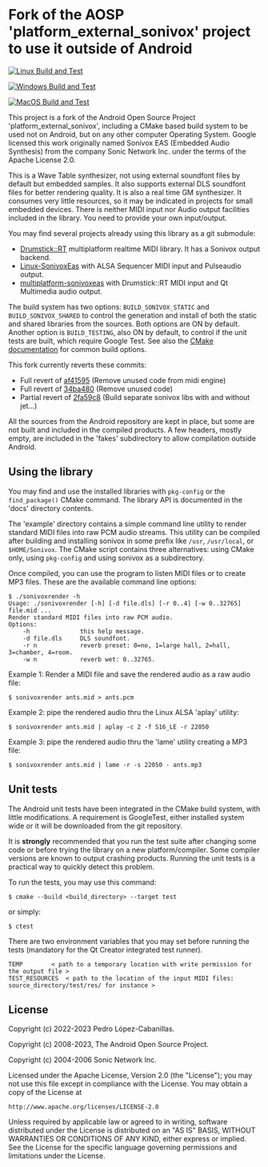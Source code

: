 # Fork of the AOSP 'platform_external_sonivox' project to use it outside of Android 

[![Linux Build and Test](https://github.com/pedrolcl/sonivox/actions/workflows/cmake-linux.yml/badge.svg)](https://github.com/pedrolcl/sonivox/actions/workflows/cmake-linux.yml)

[![Windows Build and Test](https://github.com/pedrolcl/sonivox/actions/workflows/cmake-win.yml/badge.svg)](https://github.com/pedrolcl/sonivox/actions/workflows/cmake-win.yml)

[![MacOS Build and Test](https://github.com/pedrolcl/sonivox/actions/workflows/cmake-mac.yml/badge.svg)](https://github.com/pedrolcl/sonivox/actions/workflows/cmake-mac.yml)

This project is a fork of the Android Open Source Project 'platform_external_sonivox', including a CMake based build system to be used not on Android, but on any other computer Operating System.
Google licensed this work originally named Sonivox EAS (Embedded Audio Synthesis) from the company Sonic Network Inc. under the terms of the Apache License 2.0.

This is a Wave Table synthesizer, not using external soundfont files by default but embedded samples. It also supports external DLS soundfont files for better rendering quality. It is also a real time GM synthesizer. It consumes very little resources, so it may be indicated in projects for small embedded devices.
There is neither MIDI input nor Audio output facilities included in the library. You need to provide your own input/output.

You may find several projects already using this library as a git submodule:

* [Drumstick::RT](https://github.com/pedrolcl/drumstick) multiplatform realtime MIDI library. It has a Sonivox output backend.
* [Linux-SonivoxEas](https://github.com/pedrolcl/Linux-SonivoxEas) with ALSA Sequencer MIDI input and Pulseaudio output.
* [multiplatform-sonivoxeas](https://github.com/pedrolcl/multiplatform-sonivoxeas) with Drumstick::RT MIDI input and Qt Multimedia audio output.

The build system has two options: `BUILD_SONIVOX_STATIC` and `BUILD_SONIVOX_SHARED` to control the generation and install of both the static and shared libraries from the sources. Both options are ON by default.
Another option is `BUILD_TESTING`, also ON by default, to control if the unit tests are built, which require Google Test.
See also the [CMake documentation](https://cmake.org/cmake/help/latest/index.html) for common build options.

This fork currently reverts these commits:

* Full revert of [af41595](https://github.com/pedrolcl/platform_external_sonivox/commit/af41595537b044618234fe7dd9ebfcc652de1576) (Remove unused code from midi engine)
* Full revert of [34ba480](https://github.com/pedrolcl/platform_external_sonivox/commit/34ba4804f643549b8ac74e5f56bfe64db3234447) (Remove unused code)
* Partial revert of [2fa59c8](https://github.com/pedrolcl/platform_external_sonivox/commit/2fa59c8c6851b453271f33f254c7549fa79d07fb) (Build separate sonivox libs with and without jet...)

All the sources from the Android repository are kept in place, but some are not built and included in the compiled products. A few headers, mostly empty, are included in the 'fakes' subdirectory to allow compilation outside Android.

## Using the library

You may find and use the installed libraries with `pkg-config` or the `find_package()` CMake command. The library API is documented in the 'docs' directory contents.

The 'example' directory contains a simple command line utility to render standard MIDI files into raw PCM audio streams. This utility can be compiled after building and installing sonivox in some prefix like `/usr`, `/usr/local`, or `$HOME/Sonivox`.
The CMake script contains three alternatives: using CMake only, using `pkg-config` and using sonivox as a subdirectory.

Once compiled, you can use the program to listen MIDI files or to create MP3 files. These are the available command line options:

~~~
$ ./sonivoxrender -h
Usage: ./sonivoxrender [-h] [-d file.dls] [-r 0..4] [-w 0..32765] file.mid ...
Render standard MIDI files into raw PCM audio.
Options:
    -h              this help message.
    -d file.dls     DLS soundfont.
    -r n            reverb preset: 0=no, 1=large hall, 2=hall, 3=chamber, 4=room.
    -w n            reverb wet: 0..32765.
~~~

Example 1: Render a MIDI file and save the rendered audio as a raw audio file:

    $ sonivoxrender ants.mid > ants.pcm

Example 2: pipe the rendered audio thru the Linux ALSA 'aplay' utility:

    $ sonivoxrender ants.mid | aplay -c 2 -f S16_LE -r 22050

Example 3: pipe the rendered audio thru the 'lame' utility creating a MP3 file:

    $ sonivoxrender ants.mid | lame -r -s 22050 - ants.mp3

## Unit tests

The Android unit tests have been integrated in the CMake build system, with little modifications. A requirement is GoogleTest, either installed system wide or it will be downloaded from the git repository. 

It is **strongly** recommended that you run the test suite after changing some code or before trying the library on a new platform/compiler. Some compiler versions are known to output crashing products. Running the unit tests is a practical way to quickly detect this problem.

To run the tests, you may use this command:

    $ cmake --build <build_directory> --target test
        
or simply:

    $ ctest

There are two environment variables that you may set before running the tests (mandatory for the Qt Creator integrated test runner).

    TEMP		< path to a temporary location with write permission for the output file >
    TEST_RESOURCES	< path to the location of the input MIDI files: source_directory/test/res/ for instance >

## License

Copyright (c) 2022-2023 Pedro López-Cabanillas.

Copyright (c) 2008-2023, The Android Open Source Project.

Copyright (c) 2004-2006 Sonic Network Inc.

Licensed under the Apache License, Version 2.0 (the "License");
you may not use this file except in compliance with the License.
You may obtain a copy of the License at

    http://www.apache.org/licenses/LICENSE-2.0

Unless required by applicable law or agreed to in writing, software
distributed under the License is distributed on an "AS IS" BASIS,
WITHOUT WARRANTIES OR CONDITIONS OF ANY KIND, either express or implied.
See the License for the specific language governing permissions and
limitations under the License.
